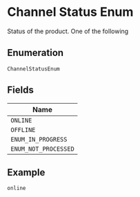 
# Channel Status Enum

Status of the product. One of the following

## Enumeration

`ChannelStatusEnum`

## Fields

| Name |
|  --- |
| `ONLINE` |
| `OFFLINE` |
| `ENUM_IN_PROGRESS` |
| `ENUM_NOT_PROCESSED` |

## Example

```
online
```

